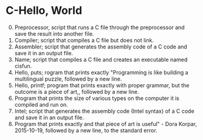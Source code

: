 # C-Hello, World #

0. Preprocessor, script that runs a C file through the preprocessor and save the result into another file.
1. Compiler; script that compiles a C file but does not link.
2. Assembler; script that generates the assembly code of a C code and save it in an output file.
3. Name; script that compiles a C file and creates an executable named cisfun.
4. Hello, puts; rogram that prints exactly "Programming is like building a multilingual puzzle, followed by a new line.
5. Hello, printf; program that prints exactly with proper grammar, but the outcome is a piece of art,, followed by a new line.
6. Program that prints the size of various types on the computer it is compiled and run on.
7. Intel; script that generates the assembly code (Intel syntax) of a C code and save it in an output file.
8. Program that prints exactly and that piece of art is useful" - Dora Korpar, 2015-10-19, followed by a new line, to the standard error.
